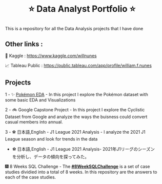 # <p align="center" style="margin-top: 0px;"> ⭐ Data Analyst Portfolio ⭐
  
This is a repository for all the Data Analysis projects that I have done
  
 ## **Other links** : 

📝 Kaggle : https://www.kaggle.com/willnunes

📈 Tableau Public : https://public.tableau.com/app/profile/william.f.nunes
  
  ## **Projects**

1 - ✨ [Pokémon EDA](https://github.com/willn13/Data_Analyst_Portfolio/tree/main/1%20-%20Pokemon%20EDA) - In this project I explore the Pokémon dataset with some basic EDA and Visualizations

2 - 🚲 Google Capstone Project - In this project I explore the Cyclistic Dataset from Google and analyze the ways the buisness could convert casual members into annual.

3 - ⚽ 日本語,English - J1 League 2021 Analysis - I analyze the 2021 J1 League season and look for trends in the data
*  ⚽ 日本語,English - J1 League 2021 Analysis- 2021年J1リーグのシーズンを分析し、データの傾向を探ってみた。

🎆 8 Weeks SQL Challenge - The **[#8WeekSQLChallenge](https://8weeksqlchallenge.com)** is a set of case studies dividied into a total of 8 weeks. In this repository are the answers to each of the case studies.
